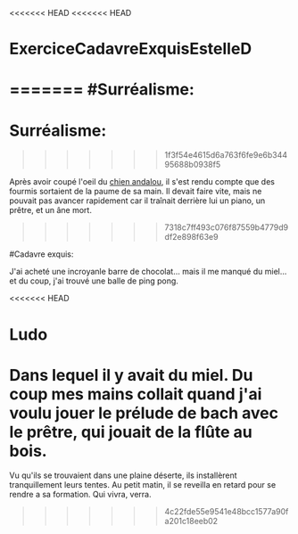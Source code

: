 <<<<<<< HEAD
<<<<<<< HEAD
# ExerciceCadavreExquisEstelleD
=======
#Surréalisme:
=======
# Surréalisme:
>>>>>>> 1f3f54e4615d6a763f6fe9e6b34495688b0938f5

Après avoir coupé l'oeil du [chien andalou](https://www.youtube.com/watch?v=054OIVlmjUM), 
il s'est rendu compte que des fourmis sortaient de la paume de sa main. 
Il devait faire vite, mais ne pouvait pas avancer rapidement car il traînait derrière lui un piano, un prêtre, et un âne mort.
>>>>>>> 7318c7ff493c076f87559b4779d9df2e898f63e9


#Cadavre exquis:

J'ai acheté une incroyanle barre de chocolat...
mais il me manqué du miel...
et du coup, j'ai trouvé une balle de ping pong.

<<<<<<< HEAD
# Ludo
Dans lequel il y avait du miel. Du coup mes mains 
collait quand j'ai voulu jouer le prélude de bach avec le prêtre, 
qui jouait de la flûte au bois.  
=======
Vu qu'ils se trouvaient dans une plaine déserte, ils installèrent tranquillement leurs tentes.
Au petit matin, il se reveilla en retard pour se rendre a sa formation.
Qui vivra, verra.
>>>>>>> 4c22fde55e9541e48bcc1577a90fa201c18eeb02
